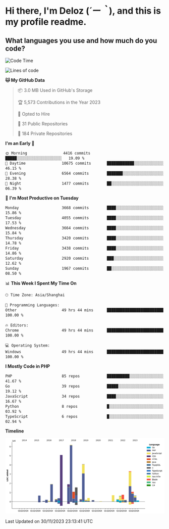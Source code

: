 # **Hi there, I'm Deloz (*´ー｀*), and this is my profile readme.**

## **What languages you use and how much do you code?**

<!--START_SECTION:waka-->
![Code Time](http://img.shields.io/badge/Code%20Time-2%2C889%20hrs%2042%20mins-blue)

![Lines of code](https://img.shields.io/badge/From%20Hello%20World%20I%27ve%20Written-32.1%20million%20lines%20of%20code-blue)

**🐱 My GitHub Data** 

> 📦 3.0 MB Used in GitHub's Storage 
 > 
> 🏆 5,573 Contributions in the Year 2023
 > 
> 💼 Opted to Hire
 > 
> 📜 31 Public Repositories 
 > 
> 🔑 184 Private Repositories 
 > 
**I'm an Early 🐤** 

```text
🌞 Morning                4416 commits        █████░░░░░░░░░░░░░░░░░░░░   19.09 % 
🌆 Daytime                10675 commits       ████████████░░░░░░░░░░░░░   46.15 % 
🌃 Evening                6564 commits        ███████░░░░░░░░░░░░░░░░░░   28.38 % 
🌙 Night                  1477 commits        ██░░░░░░░░░░░░░░░░░░░░░░░   06.39 % 
```
📅 **I'm Most Productive on Tuesday** 

```text
Monday                   3668 commits        ████░░░░░░░░░░░░░░░░░░░░░   15.86 % 
Tuesday                  4055 commits        ████░░░░░░░░░░░░░░░░░░░░░   17.53 % 
Wednesday                3664 commits        ████░░░░░░░░░░░░░░░░░░░░░   15.84 % 
Thursday                 3420 commits        ████░░░░░░░░░░░░░░░░░░░░░   14.78 % 
Friday                   3438 commits        ████░░░░░░░░░░░░░░░░░░░░░   14.86 % 
Saturday                 2920 commits        ███░░░░░░░░░░░░░░░░░░░░░░   12.62 % 
Sunday                   1967 commits        ██░░░░░░░░░░░░░░░░░░░░░░░   08.50 % 
```


📊 **This Week I Spent My Time On** 

```text
🕑︎ Time Zone: Asia/Shanghai

💬 Programming Languages: 
Other                    49 hrs 44 mins      █████████████████████████   100.00 % 

🔥 Editors: 
Chrome                   49 hrs 44 mins      █████████████████████████   100.00 % 

💻 Operating System: 
Windows                  49 hrs 44 mins      █████████████████████████   100.00 % 
```

**I Mostly Code in PHP** 

```text
PHP                      85 repos            ██████████░░░░░░░░░░░░░░░   41.67 % 
Go                       39 repos            █████░░░░░░░░░░░░░░░░░░░░   19.12 % 
JavaScript               34 repos            ████░░░░░░░░░░░░░░░░░░░░░   16.67 % 
Python                   8 repos             █░░░░░░░░░░░░░░░░░░░░░░░░   03.92 % 
TypeScript               6 repos             █░░░░░░░░░░░░░░░░░░░░░░░░   02.94 % 
```



**Timeline**

![Lines of Code chart](https://raw.githubusercontent.com/deloz/deloz/main/assets/bar_graph.png)


 Last Updated on 30/11/2023 23:13:41 UTC
<!--END_SECTION:waka-->
